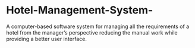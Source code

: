 # Hotel-Management-System-
A computer-based software system for managing all the requirements of a hotel from the manager’s perspective reducing the manual work while providing a better user interface.
